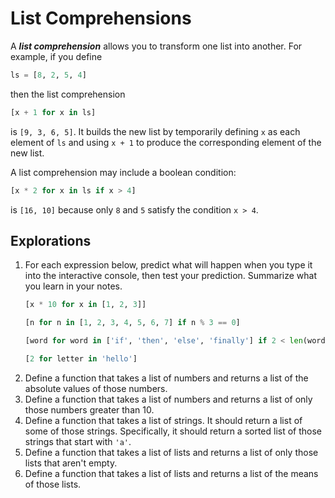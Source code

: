 # List Comprehensions

A ***list comprehension*** allows you to transform one list into another. For example, if you define

```python
ls = [8, 2, 5, 4]
```

then the list comprehension

```python
[x + 1 for x in ls]
```

is `[9, 3, 6, 5]`. It builds the new list by temporarily defining `x` as each element of `ls` and using `x + 1` to
produce the corresponding element of the new list.

A list comprehension may include a boolean condition:

```python
[x * 2 for x in ls if x > 4]
```

is `[16, 10]` because only `8` and `5` satisfy the condition `x > 4`.

## Explorations

1. For each expression below, predict what will happen when you type it into the interactive console, then test your
prediction. Summarize what you learn in your notes.
    ```python
    [x * 10 for x in [1, 2, 3]]
    ```
    ```python
    [n for n in [1, 2, 3, 4, 5, 6, 7] if n % 3 == 0]
    ```
    ```python
    [word for word in ['if', 'then', 'else', 'finally'] if 2 < len(word) < 5]
    ```
    ```python
    [2 for letter in 'hello']
    ```
1. Define a function that takes a list of numbers and returns a list of the absolute values of those numbers.
1. Define a function that takes a list of numbers and returns a list of only those numbers greater than 10.
1. Define a function that takes a list of strings. It should return a list of some of those strings. Specifically,
it should return a sorted list of those strings that start with `'a'`.
1. Define a function that takes a list of lists and returns a list of only those lists that aren't empty.
1. Define a function that takes a list of lists and returns a list of the means of those lists.
